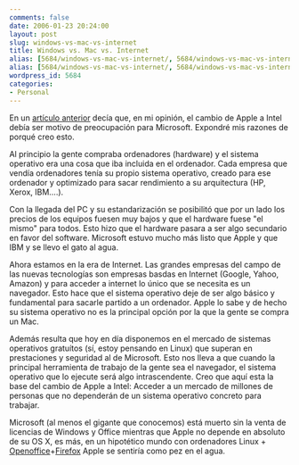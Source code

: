```yaml
---
comments: false
date: 2006-01-23 20:24:00
layout: post
slug: windows-vs-mac-vs-internet
title: Windows vs. Mac vs. Internet
alias: [5684/windows-vs-mac-vs-internet/, 5684/windows-vs-mac-vs-internet]
alias: [5684/windows-vs-mac-vs-internet/, 5684/windows-vs-mac-vs-internet]
wordpress_id: 5684
categories:
- Personal
---
```


En un [artículo anterior](http://www.riojasoft.com/articles/2006/01/18/mac-mini-visteme-despacio-que-tengo-prisa) decía que, en mi opinión, el cambio de
Apple a Intel debía ser motivo de preocupación para Microsoft.
Expondré mis razones de porqué creo esto.





Al principio la gente compraba ordenadores (hardware) y el
sistema operativo era una cosa que iba incluida en el ordenador.
Cada empresa que vendía ordenadores tenía su propio sistema
operativo, creado para ese ordenador y optimizado para sacar
rendimiento a su arquitectura (HP, Xerox, IBM….).




Con la llegada del PC y su estandarización se posibilitó que por
un lado los precios de los equipos fuesen muy bajos y que el
hardware fuese "el mismo" para todos. Esto hizo que el hardware
pasara a ser algo secundario en favor del software. Microsoft
estuvo mucho más listo que Apple y que IBM y se llevo el gato al
agua.




Ahora estamos en la era de Internet. Las grandes empresas del
campo de las nuevas tecnologías son empresas basdas en Internet
(Google, Yahoo, Amazon) y para acceder a internet lo único que se
necesita es un navegador. Esto hace que el sistema operativo deje
de ser algo básico y fundamental para sacarle partido a un
ordenador. Apple lo sabe y de hecho su sistema operativo no es la
principal opción por la que la gente se compra un Mac.




Además resulta que hoy en día disponemos en el mercado de
sistemas operativos gratuítos (sí, estoy pensando en Linux) que
superan en prestaciones y seguridad al de Microsoft. Esto nos lleva
a que cuando la principal herramienta de trabajo de la gente sea el
navegador, el sistema operativo que lo ejecute será algo
intrascendente. Creo que aquí esta la base del cambio de Apple a
Intel: Acceder a un mercado de millones de personas que no
dependerán de un sistema operativo concreto para trabajar.




Microsoft (al menos el gigante que conocemos) está muerto sin la
venta de licencias de Windows y Office mientras que Apple no
depende en absoluto de su OS X, es más, en un hipotético mundo con
ordenadores Linux + [Openoffice](http://www.openoffice.org/)+[Firefox](http://www.mozilla.com) Apple se sentiría como pez en
el agua.
